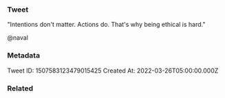 ### Tweet
"Intentions don't matter. Actions do. That's why being ethical is hard."

@naval

### Metadata
Tweet ID: 1507583123479015425
Created At: 2022-03-26T05:00:00.000Z

### Related

